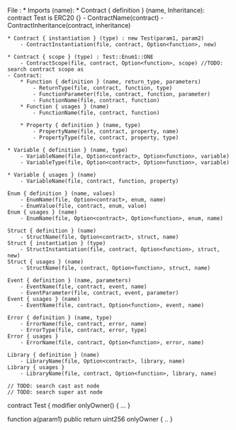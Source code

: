 File :
    * Imports (name):
    * Contract { definition } (name, Inheritance): contract Test is ERC20 {}
        - ContractName(contract)
        - ContractInheritance(contract, inheritance)

    * Contract { instantiation } (type) : new Test(param1, param2)
        - ContractInstantiation(file, contract, Option<function>, new)

    * Contract { scope } (type) : Test::Enum1::ONE
        - ContractScope(file, contract, Option<function>, scope) //TODO: search contract scope as
    - Contract: 
        * Function { definition } (name, return_type, parameters)
            - ReturnType(file, contract, function, type)
            - FunctionParameter(file, contract, function, parameter)
            - FunctionName(file, contract, function)
        * Function { usages } (name)
            - FunctionName(file, contract, function)

        * Property { definition } (name, type)
            - PropertyName(file, contract, property, name)
            - PropertyType(file, contract, property, type)

    * Variable { definition } (name, type)
        - VariableName(file, Option<contract>, Option<function>, variable)
        - VariableType(file, Option<contract>, Option<function>, variable)
            
    * Variable { usages } (name)
        - VariableName(file, contract, function, property)
    
    Enum { definition } (name, values)
        - EnumName(file, Option<contract>, enum, name)
        - EnumValue(file, contract, enum, value)
    Enum { usages } (name)
        - EnumName(file, Option<contract>, Option<function>, enum, name)

    Struct { definition } (name)
        - StructName(file, Option<contract>, struct, name)
    Struct { instantiation } (type)
        - StructInstantiation(file, contract, Option<function>, struct, new)
    Struct { usages } (name)
        - StructName(file, contract, Option<function>, struct, name)

    Event { definition } (name, parameters)
        - EventName(file, contract, event, name)
        - EventParameter(file, contract, event, parameter)
    Event { usages } (name)
        - EventName(file, contract, Option<function>, event, name)

    Error { definition } (name, type)
        - ErrorName(file, contract, error, name)
        - ErrorType(file, contract, error, type)
    Error { usages }
        - ErrorName(file, contract, Option<function>, error, name)

    Library { definition } (name)
        - LibraryName(file, Option<contract>, library, name)
    Library { usages }
        - LibraryName(file, contract, Option<function>, library, name)

    // TODO: search cast ast node
    // TODO: search super ast node




contract Test {
modifier onlyOwner() {
...
}

function a(param1) public return uint256 onlyOwner {
..
}